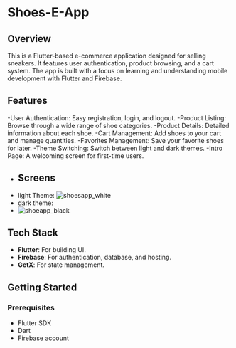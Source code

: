 # Shoes-E-App

## Overview
This is a Flutter-based e-commerce application designed for selling sneakers. It features user authentication, product browsing, and a cart system. The app is built with a focus on learning and understanding mobile development with Flutter and Firebase.

## Features
-User Authentication: Easy registration, login, and logout.
-Product Listing: Browse through a wide range of shoe categories.
-Product Details: Detailed information about each shoe.
-Cart Management: Add shoes to your cart and manage quantities.
-Favorites Management: Save your favorite shoes for later.
-Theme Switching: Switch between light and dark themes.
-Intro Page: A welcoming screen for first-time users.

- ## Screens
- light Theme:
![shoesapp_white](https://github.com/user-attachments/assets/dfb91d7a-a1e5-4638-9f94-e4a81ead05c9)
- dark theme:
- ![shoeapp_black](https://github.com/user-attachments/assets/d1e719c6-2125-4ef5-a81e-7ec1599f9298)

## Tech Stack
- **Flutter**: For building UI.
- **Firebase**: For authentication, database, and hosting.
- **GetX**: For state management.

## Getting Started

### Prerequisites
- Flutter SDK
- Dart
- Firebase account


